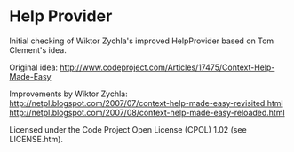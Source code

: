 # Help Provider

Initial checking of Wiktor Zychla's improved HelpProvider based on Tom Clement's idea.

Original idea:
http://www.codeproject.com/Articles/17475/Context-Help-Made-Easy

Improvements by Wiktor Zychla:
http://netpl.blogspot.com/2007/07/context-help-made-easy-revisited.html
http://netpl.blogspot.com/2007/08/context-help-made-easy-reloaded.html

Licensed under the Code Project Open License (CPOL) 1.02 (see LICENSE.htm).
